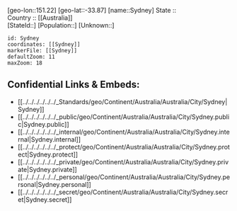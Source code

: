 ﻿---
location: [-33.87,151.22] 
mapzoom: [7,12] 
mapmarker: city 
type: City
tags:
- geo/City


SpocWebEntityId: 34699
isDeleted: false
confidential: public

---
[geo-lon::151.22] 
[geo-lat::-33.87] 
[name::Sydney] 
State ::  
Country :: [[Australia]]  
[StateId::] 
[Population::] 
[Unknown::] 


```leaflet
id: Sydney
coordinates: [[Sydney]] 
markerFile: [[Sydney]] 
defaultZoom: 11 
maxZoom: 18
```


## Confidential Links & Embeds: 
- [[../../../../../../_Standards/geo/Continent/Australia/Australia/City/Sydney|Sydney]] 
- [[../../../../../../_public/geo/Continent/Australia/Australia/City/Sydney.public|Sydney.public]] 
- [[../../../../../../_internal/geo/Continent/Australia/Australia/City/Sydney.internal|Sydney.internal]] 
- [[../../../../../../_protect/geo/Continent/Australia/Australia/City/Sydney.protect|Sydney.protect]] 
- [[../../../../../../_private/geo/Continent/Australia/Australia/City/Sydney.private|Sydney.private]] 
- [[../../../../../../_personal/geo/Continent/Australia/Australia/City/Sydney.personal|Sydney.personal]] 
- [[../../../../../../_secret/geo/Continent/Australia/Australia/City/Sydney.secret|Sydney.secret]] 
